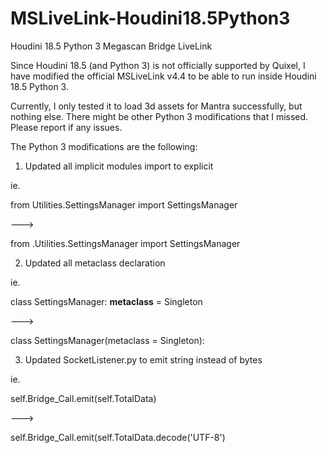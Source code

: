 # MSLiveLink-Houdini18.5Python3
Houdini 18.5 Python 3 Megascan Bridge LiveLink

Since Houdini 18.5 (and Python 3) is not officially supported by Quixel, I have modified the official MSLiveLink v4.4 to be able to run inside Houdini 18.5 Python 3.

Currently, I only tested it to load 3d assets for Mantra successfully, but nothing else.  There might be other Python 3 modifications that I missed.  Please report if any issues.

The Python 3 modifications are the following:

1.  Updated all implicit modules import to explicit

ie.

from Utilities.SettingsManager import SettingsManager

--->

from .Utilities.SettingsManager import SettingsManager

 

2.  Updated all metaclass declaration

ie.

class SettingsManager:
      __metaclass__ = Singleton 

--->

class SettingsManager(metaclass = Singleton):

 

3.  Updated SocketListener.py to emit string instead of bytes

ie.

self.Bridge_Call.emit(self.TotalData)

--->

self.Bridge_Call.emit(self.TotalData.decode('UTF-8')
